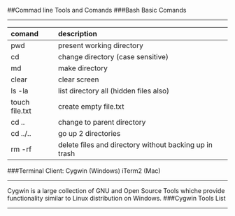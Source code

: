 ##Commad line Tools and Comands
###Bash Basic Comands
___
comand | description
:--- |:---
pwd	| present working directory
cd | change directory (case sensitive)
md | make directory
clear | clear screen
ls -la | list directory all (hidden files also)
touch file.txt | create empty file.txt
cd .. | change to parent directory
cd ../.. | go up 2 directories
rm -rf | delete files and directory without backing up in trash


###Terminal Client: Cygwin (Windows) iTerm2 (Mac)
___
Cygwin is a large collection of GNU and Open Source Tools whiche provide
functionality similar to Linux distribution on Windows.
###Cygwin Tools List
___
